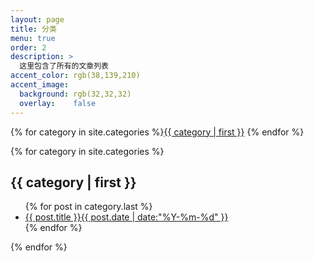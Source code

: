 ```yaml
---
layout: page
title: 分类
menu: true
order: 2
description: >
  这里包含了所有的文章列表
accent_color: rgb(38,139,210)
accent_image:
  background: rgb(32,32,32)
  overlay:    false
---
```


{% for category in site.categories %}<a class="button" href="#{{ category | first }}">{{ category | first }}</a> {% endfor %}

{% for category in site.categories %}
<h2><a id="{{ category | first }}">{{ category | first }}</a></h2>

<ul class="title-list">
{% for post in category.last %}
<li><a href="{{ post.url | relative_url }}">{{ post.title }}<span>{{ post.date | date:"%Y-%m-%d" }}</span></a></li>
{% endfor %}
</ul>

{% endfor %}
